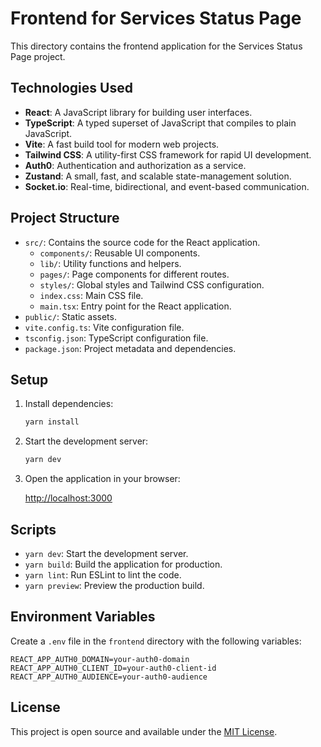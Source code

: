 # Frontend for Services Status Page

This directory contains the frontend application for the Services Status Page project.

## Technologies Used

- **React**: A JavaScript library for building user interfaces.
- **TypeScript**: A typed superset of JavaScript that compiles to plain JavaScript.
- **Vite**: A fast build tool for modern web projects.
- **Tailwind CSS**: A utility-first CSS framework for rapid UI development.
- **Auth0**: Authentication and authorization as a service.
- **Zustand**: A small, fast, and scalable state-management solution.
- **Socket.io**: Real-time, bidirectional, and event-based communication.

## Project Structure

- `src/`: Contains the source code for the React application.
  - `components/`: Reusable UI components.
  - `lib/`: Utility functions and helpers.
  - `pages/`: Page components for different routes.
  - `styles/`: Global styles and Tailwind CSS configuration.
  - `index.css`: Main CSS file.
  - `main.tsx`: Entry point for the React application.
- `public/`: Static assets.
- `vite.config.ts`: Vite configuration file.
- `tsconfig.json`: TypeScript configuration file.
- `package.json`: Project metadata and dependencies.

## Setup

1. Install dependencies:

   ```bash
   yarn install
   ```

2. Start the development server:

   ```bash
   yarn dev
   ```

3. Open the application in your browser:

   [http://localhost:3000](http://localhost:3000)

## Scripts

- `yarn dev`: Start the development server.
- `yarn build`: Build the application for production.
- `yarn lint`: Run ESLint to lint the code.
- `yarn preview`: Preview the production build.

## Environment Variables

Create a `.env` file in the `frontend` directory with the following variables:

```
REACT_APP_AUTH0_DOMAIN=your-auth0-domain
REACT_APP_AUTH0_CLIENT_ID=your-auth0-client-id
REACT_APP_AUTH0_AUDIENCE=your-auth0-audience
```

## License

This project is open source and available under the [MIT License](../LICENSE).